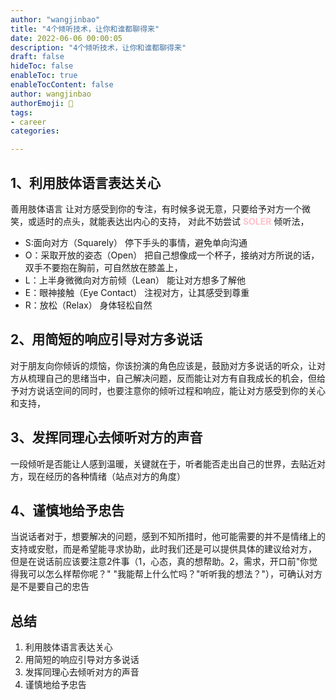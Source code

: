 ```yaml
---
author: "wangjinbao"
title: "4个倾听技术，让你和谁都聊得来"
date: 2022-06-06 00:00:05
description: "4个倾听技术，让你和谁都聊得来"
draft: false
hideToc: false
enableToc: true
enableTocContent: false
author: wangjinbao
authorEmoji: 👻
tags:
- career
categories:

---
```


## 1、利用肢体语言表达关心
善用肢体语言 让对方感受到你的专注，有时候多说无意，只要给予对方一个微笑，或适时的点头，就能表达出内心的支持，
对此不妨尝试 <font color='pink'>**SOLER**</font>  倾听法，
+ S:面向对方（Squarely）
停下手头的事情，避免单向沟通
+ O：采取开放的姿态（Open）
把自己想像成一个杯子，接纳对方所说的话，双手不要抱在胸前，可自然放在膝盖上，
+ L：上半身微微向对方前倾（Lean）
能让对方想多了解他
+ E：眼神接触（Eye Contact）
注视对方，让其感受到尊重
+ R：放松（Relax）
身体轻松自然

## 2、用简短的响应引导对方多说话
对于朋友向你倾诉的烦恼，你该扮演的角色应该是，鼓励对方多说话的听众，让对方从梳理自己的思绪当中，自己解决问题，反而能让对方有自我成长的机会，但给予对方说话空间的同时，也要注意你的倾听过程和响应，能让对方感受到你的关心和支持，

## 3、发挥同理心去倾听对方的声音
一段倾听是否能让人感到温暖，关键就在于，听者能否走出自己的世界，去贴近对方，现在经历的各种情绪（站点对方的角度）

## 4、谨慎地给予忠告
当说话者对于，想要解决的问题，感到不知所措时，他可能需要的并不是情绪上的支持或安慰，而是希望能寻求协助，此时我们还是可以提供具体的建议给对方，
但是在说话前应该要注意2件事（1，心态，真的想帮助。2，需求，开口前"你觉得我可以怎么样帮你呢？" "我能帮上什么忙吗？"听听我的想法？"），可确认对方是不是要自己的忠告


## 总结
1. 利用肢体语言表达关心
2. 用简短的响应引导对方多说话
3. 发挥同理心去倾听对方的声音
4. 谨慎地给予忠告